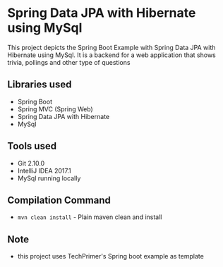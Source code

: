 # Spring Data JPA with Hibernate using MySql
This project depicts the Spring Boot Example with Spring Data JPA with Hibernate using MySql.
It is a backend for a web application that shows trivia, pollings and other type of questions

## Libraries used
- Spring Boot
- Spring MVC (Spring Web)
- Spring Data JPA with Hibernate
- MySql

## Tools used
- Git 2.10.0
- IntelliJ IDEA 2017.1
- MySql running locally

## Compilation Command
- `mvn clean install` - Plain maven clean and install

## Note
- this project uses TechPrimer's Spring boot example as template
